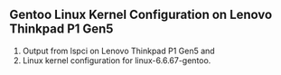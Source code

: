## Gentoo Linux Kernel Configuration on Lenovo Thinkpad P1 Gen5

1. Output from lspci on Lenovo Thinkpad P1 Gen5 and
1. Linux kernel configuration for linux-6.6.67-gentoo.


